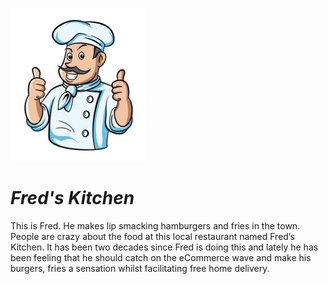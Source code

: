 ![alt text](https://github.com/Shahid4183/freds-kitchen/blob/test/public/assest/images/freds-kitchen-logo.png)
# _Fred's Kitchen_
This is Fred. He makes lip smacking hamburgers and fries in the town. People are crazy about the food at this local restaurant named Fred’s Kitchen. It has been two decades since Fred is doing this and lately he has been feeling that he should catch on the eCommerce wave and make his burgers, fries a sensation whilst facilitating free home delivery.
